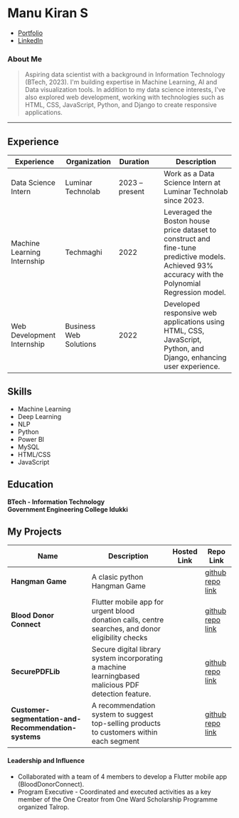 # Manu Kiran S
 
- [Portfolio](https://manukirans.github.io/portfolio/)  
- [LinkedIn](https://www.linkedin.com/in/manukiran1327/)

### About Me

> Aspiring data scientist with a background in Information Technology (BTech, 2023). I'm building expertise in Machine Learning, AI and Data visualization tools. In addition to my data science interests, I've also explored web development, working with technologies such as HTML, CSS, JavaScript, Python, and Django to create responsive applications. 
---

## Experience

| **Experience**             | **Organization**        | **Duration** | | **Description**                                                                                                   |
|----------------------------|-------------------------|--------------|--------------|-------------------------------------------------------------------------------------------------------------------|
| Data Science Intern        | Luminar Technolab       | 2023 – present|         | Work as a Data Science Intern at Luminar Technolab since 2023.                                                   |
| Machine Learning Internship| Techmaghi               | 2022         |           | Leveraged the Boston house price dataset to construct and fine-tune predictive models. Achieved 93% accuracy with the Polynomial Regression model. |
| Web Development Internship | Business Web Solutions | 2022         |           | Developed responsive web applications using HTML, CSS, JavaScript, Python, and Django, enhancing user experience. |


## Skills
- Machine Learning
- Deep Learning
- NLP
- Python
- Power BI
- MySQL
- HTML/CSS
- JavaScript

## Education
**BTech - Information Technology**  
**Government Engineering College Idukki**  
 

## My Projects

| Name                | Description                                                               | Hosted Link                              | Repo Link                                                      |
|---------------------|---------------------------------------------------------------------------|------------------------------------------|----------------------------------------------------------------|
| **Hangman Game**    | A clasic python Hangman Game                                                                                     |    |[github repo link](https://github.com/manukirans/Hangman-Game)  |
| **Blood Donor Connect** | Flutter mobile app for urgent blood donation calls, centre searches, and donor eligibility checks   |        | [github repo link](https://github.com/manukirans/BloodDonorConnect) |
| **SecurePDFLib**    | Secure digital library system incorporating a machine learningbased malicious PDF detection feature.|          |  [github repo link](https://github.com/manukirans/SecurePDFLib) |
| **Customer-segmentation-and-Recommendation-systems**| A recommendation system to suggest top-selling products to customers within each segment || [github repo link](https://github.com/manukirans/Customer-segmentation-and-Recommendation-systems)|

#### Leadership and Influence

- Collaborated with a team of 4 members to develop a Flutter mobile app (BloodDonorConnect).
- Program Executive - Coordinated and executed activities as a key member of the One Creator from One Ward Scholarship Programme organized Talrop. 

